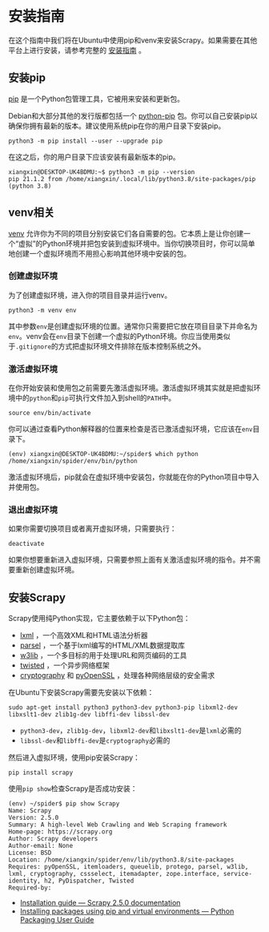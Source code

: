 # 安装指南

在这个指南中我们将在Ubuntu中使用pip和venv来安装Scrapy。如果需要在其他平台上进行安装，请参考完整的 [安装指南](https://docs.scrapy.org/en/latest/intro/install.html) 。

## 安装pip

[pip](https://pypi.org/project/pip/) 是一个Python包管理工具，它被用来安装和更新包。

Debian和大部分其他的发行版都包括一个 [python-pip](https://packages.debian.org/stable/python-pip) 包。你可以自己安装pip以确保你拥有最新的版本。建议使用系统pip在你的用户目录下安装pip。

`python3 -m pip install --user --upgrade pip`

在这之后，你的用户目录下应该安装有最新版本的pip。

```
xiangxin@DESKTOP-UK4BDMU:~$ python3 -m pip --version
pip 21.1.2 from /home/xiangxin/.local/lib/python3.8/site-packages/pip (python 3.8)
```

## venv相关

[venv](https://docs.python.org/3/library/venv.html) 允许你为不同的项目分别安装它们各自需要的包。它本质上是让你创建一个“虚拟”的Python环境并把包安装到虚拟环境中。当你切换项目时，你可以简单地创建一个虚拟环境而不用担心影响其他环境中安装的包。

### 创建虚拟环境

为了创建虚拟环境，进入你的项目目录并运行venv。

`python3 -m venv env`

其中参数`env`是创建虚拟环境的位置。通常你只需要把它放在项目目录下并命名为`env`。venv会在`env`目录下创建一个虚拟的Python环境。你应当使用类似于`.gitignore`的方式把虚拟环境文件排除在版本控制系统之外。

### 激活虚拟环境

在你开始安装和使用包之前需要先激活虚拟环境。激活虚拟环境其实就是把虚拟环境中的`python`和`pip`可执行文件加入到shell的`PATH`中。

`source env/bin/activate`

你可以通过查看Python解释器的位置来检查是否已激活虚拟环境，它应该在`env`目录下。

```
(env) xiangxin@DESKTOP-UK4BDMU:~/spider$ which python
/home/xiangxin/spider/env/bin/python
```

激活虚拟环境后，pip就会在虚拟环境中安装包，你就能在你的Python项目中导入并使用包。

### 退出虚拟环境

如果你需要切换项目或者离开虚拟环境，只需要执行：

`deactivate`

如果你想要重新进入虚拟环境，只需要参照上面有关激活虚拟环境的指令。并不需要重新创建虚拟环境。

## 安装Scrapy

Scrapy使用纯Python实现，它主要依赖于以下Python包：

- [lxml](https://lxml.de/index.html) ，一个高效XML和HTML语法分析器
- [parsel](https://pypi.org/project/parsel/) ，一个基于lxml编写的HTML/XML数据提取库
- [w3lib](https://pypi.org/project/w3lib/) ，一个多目标的用于处理URL和网页编码的工具
- [twisted](https://twistedmatrix.com/trac/) ，一个异步网络框架
- [cryptography](https://cryptography.io/en/latest/) 和 [pyOpenSSL](https://pypi.org/project/pyOpenSSL/) ，处理各种网络层级的安全需求

在Ubuntu下安装Scrapy需要先安装以下依赖：

`sudo apt-get install python3 python3-dev python3-pip libxml2-dev libxslt1-dev zlib1g-dev libffi-dev libssl-dev`

- `python3-dev`，`zlib1g-dev`，`libxml2-dev`和`libxslt1-dev`是`lxml`必需的
- `libssl-dev`和`libffi-dev`是`cryptography`必需的

然后进入虚拟环境，使用pip安装Scrapy：

`pip install scrapy`

使用`pip show`检查Scrapy是否成功安装：

```
(env) ~/spider$ pip show Scrapy
Name: Scrapy
Version: 2.5.0
Summary: A high-level Web Crawling and Web Scraping framework
Home-page: https://scrapy.org
Author: Scrapy developers
Author-email: None
License: BSD
Location: /home/xiangxin/spider/env/lib/python3.8/site-packages
Requires: pyOpenSSL, itemloaders, queuelib, protego, parsel, w3lib, lxml, cryptography, cssselect, itemadapter, zope.interface, service-identity, h2, PyDispatcher, Twisted
Required-by:
```

- [Installation guide — Scrapy 2.5.0 documentation](https://docs.scrapy.org/en/latest/intro/install.html#intro-install)
- [Installing packages using pip and virtual environments — Python Packaging User Guide](https://packaging.python.org/guides/installing-using-pip-and-virtual-environments/)